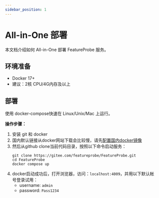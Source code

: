 ```yaml
---
sidebar_position: 1
---
```


# All-in-One 部署

本文档介绍如何 All-in-One 部署 FeatureProbe 服务。

## 环境准备

* Docker 17+
* 建议：2核 CPU/4G内存及以上

## 部署

使用 docker-compose快速在 Linux/Unix/Mac 上运行。

**操作步骤：**

1. 安装 git 和 docker
2. 国内默认链接从docker网站下载会比较慢，请先[配置国内docker镜像](https://gitee.com/featureprobe/FeatureProbe/blob/main/DOCKER_HUB.md)
3. 然后从github clone当前代码目录，按照以下命令启动服务：
   ```shell
   git clone https://gitee.com/featureprobe/FeatureProbe.git
   cd FeatureProbe
   docker compose up
   ```
4. docker启动成功后，打开浏览器，访问：`localhost:4009`，并用以下默认帐号登录试用：
   - username: `admin`
   - password: `Pass1234`
   
